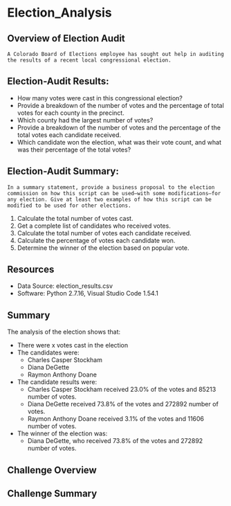 # Election_Analysis

## Overview of Election Audit
    A Colorado Board of Elections employee has sought out help in auditing the results of a recent local congressional election.

## Election-Audit Results: 

* How many votes were cast in this congressional election?
* Provide a breakdown of the number of votes and the percentage of total votes for each county in the precinct.
* Which county had the largest number of votes?
* Provide a breakdown of the number of votes and the percentage of the total votes each candidate received.
* Which candidate won the election, what was their vote count, and what was their percentage of the total votes?

## Election-Audit Summary: 
    In a summary statement, provide a business proposal to the election commission on how this script can be used—with some modifications—for any election. Give at least two examples of how this script can be modified to be used for other elections.

1. Calculate the total number of votes cast.
2. Get a complete list of candidates who received votes.
3. Calculate the total number of votes each candidate received.
4. Calculate the percentage of votes each candidate won.
5. Determine the winner of the election based on popular vote.

## Resources
- Data Source: election_results.csv
- Software: Python 2.7.16, Visual Studio Code 1.54.1

## Summary
The analysis of the election shows that:
- There were x votes cast in the election
- The candidates were:
    - Charles Casper Stockham
    - Diana DeGette
    - Raymon Anthony Doane
- The candidate results were:
    - Charles Casper Stockham received 23.0% of the votes and 85213 number of votes.
    - Diana DeGette received 73.8% of the votes and 272892 number of votes.
    - Raymon Anthony Doane received 3.1% of the votes and 11606 number of votes.
- The winner of the election was:
    - Diana DeGette, who received 73.8% of the votes and 272892 number of votes.

## Challenge Overview

## Challenge Summary

